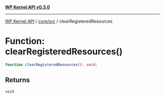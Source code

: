 [**WP Kernel API v0.3.0**](../../../README.md)

---

[WP Kernel API](../../../README.md) / [core/src](../README.md) / clearRegisteredResources

# Function: clearRegisteredResources()

```ts
function clearRegisteredResources(): void;
```

## Returns

`void`
